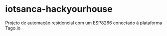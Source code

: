 # iotsanca-hackyourhouse
Projeto de automação residencial com um ESP8266 conectado à plataforma Tago.io
